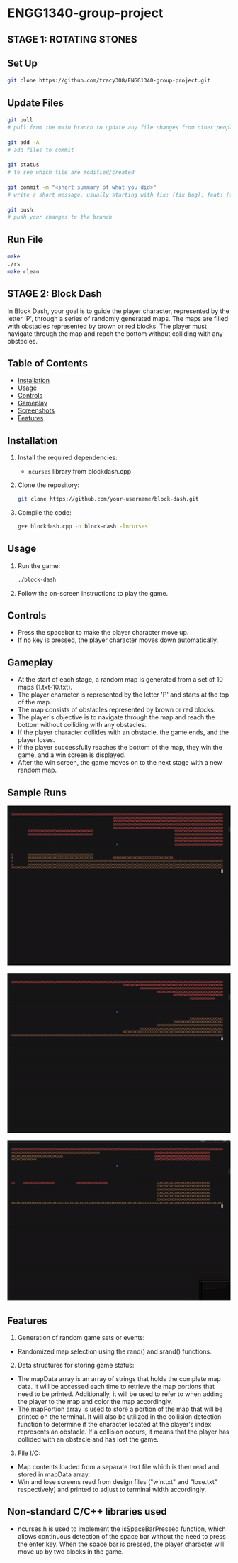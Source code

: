 # ENGG1340-group-project

## STAGE 1: ROTATING STONES

## Set Up
```bash
git clone https://github.com/tracy308/ENGG1340-group-project.git
```

## Update Files
``` bash
git pull 
# pull from the main branch to update any file changes from other people

git add -A
# add files to commit

git status
# to see which file are modified/created

git commit -m "<short summary of what you did>"
# write a short message, usually starting with fix: (fix bug), feat: (feature), etc.

git push
# push your changes to the branch
```

## Run File
``` bash
make
./rs
make clean
```

## STAGE 2: Block Dash

In Block Dash, your goal is to guide the player character, represented by the letter 'P', through a series of randomly generated maps. The maps are filled with obstacles represented by brown or red blocks. The player must navigate through the map and reach the bottom without colliding with any obstacles. 

## Table of Contents

- [Installation](#installation)
- [Usage](#usage)
- [Controls](#controls)
- [Gameplay](#gameplay)
- [Screenshots](#screenshots)
- [Features](#features)

## Installation

1. Install the required dependencies:
   - `ncurses` library from blockdash.cpp

2. Clone the repository:

   ```bash
   git clone https://github.com/your-username/block-dash.git
   ```

3. Compile the code:

   ```bash
   g++ blockdash.cpp -o block-dash -lncurses
   ```

## Usage

1. Run the game:

   ```bash
   ./block-dash
   ```

2. Follow the on-screen instructions to play the game.

## Controls

- Press the spacebar to make the player character move up.
- If no key is pressed, the player character moves down automatically.

## Gameplay

- At the start of each stage, a random map is generated from a set of 10 maps (1.txt-10.txt).
- The player character is represented by the letter 'P' and starts at the top of the map.
- The map consists of obstacles represented by brown or red blocks.
- The player's objective is to navigate through the map and reach the bottom without colliding with any obstacles.
- If the player character collides with an obstacle, the game ends, and the player loses.
- If the player successfully reaches the bottom of the map, they win the game, and a win screen is displayed.
- After the win screen, the game moves on to the next stage with a new random map.

## Sample Runs
![Sample 1](gifsamples/blockdash_sample1.GIF)

![Sample 2](gifsamples/blockdash_sample2.GIF)

![Sample 3](gifsamples/blockdash_sample3.GIF)

## Features 
1. Generation of random game sets or events:
  - Randomized map selection using the rand() and srand() functions.
2. Data structures for storing game status:
  - The mapData array is an array of strings that holds the complete map data. It will be accessed each time to retrieve the map portions that need to be printed. Additionally, it will be used to refer to when adding the player to the map and color the map accordingly.
  - The mapPortion array is used to store a portion of the map that will be printed on the terminal. It will also be utilized in the collision detection function to determine if the character located at the player's index represents an obstacle. If a collision occurs, it means that the player has collided with an obstacle and has lost the game.
3. File I/O:
  - Map contents loaded from a separate text file which is then read and stored in mapData array. 
  - Win and lose screens read from design files ("win.txt" and "lose.txt" respectively) and printed to adjust to terminal width accordingly.

## Non-standard C/C++ libraries used
- ncurses.h is used to implement the isSpaceBarPressed function, which allows continuous detection of the space bar without the need to press the enter key. When the space bar is pressed, the player character will move up by two blocks in the game.
